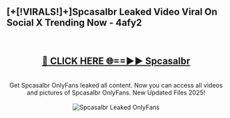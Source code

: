 <h2>[+[!VIRALS!]+]Spcasalbr Leaked Video Viral On Social X Trending Now - 4afy2</h2>
<br>
<div align="center">
<h2><a href="https://libra.edu.pl?Spcasalbr" rel="nofollow">🔴 CLICK HERE 🌐==►► Spcasalbr</a></h2>
<br>
Get Spcasalbr OnlyFans leaked all content. Now you can access all videos and pictures of Spcasalbr OnlyFans. New Updated Files 2025!
<br>
<br>
<a href="https://libra.edu.pl?Spcasalbr" rel="nofollow" data-target="animated-image.originalLink"><img src="https://i.ibb.co.com/WyWwxjT/player-gif2.gif" alt="Spcasalbr Leaked OnlyFans" style="max-width: 100%; display: inline-block;" data-target="animated-image.originalImage"></a>
</div>
<br>
